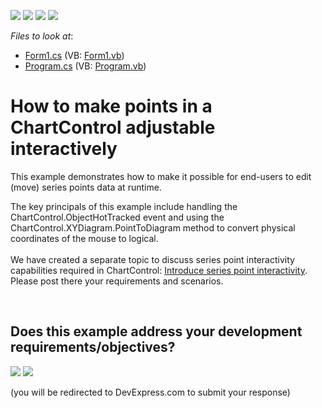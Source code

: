 <!-- default badges list -->
![](https://img.shields.io/endpoint?url=https://codecentral.devexpress.com/api/v1/VersionRange/128575161/11.2.5%2B)
[![](https://img.shields.io/badge/Open_in_DevExpress_Support_Center-FF7200?style=flat-square&logo=DevExpress&logoColor=white)](https://supportcenter.devexpress.com/ticket/details/E294)
[![](https://img.shields.io/badge/📖_How_to_use_DevExpress_Examples-e9f6fc?style=flat-square)](https://docs.devexpress.com/GeneralInformation/403183)
[![](https://img.shields.io/badge/💬_Leave_Feedback-feecdd?style=flat-square)](#does-this-example-address-your-development-requirementsobjectives)
<!-- default badges end -->
<!-- default file list -->
*Files to look at*:

* [Form1.cs](./CS/Form1.cs) (VB: [Form1.vb](./VB/Form1.vb))
* [Program.cs](./CS/Program.cs) (VB: [Program.vb](./VB/Program.vb))
<!-- default file list end -->
# How to make points in a ChartControl adjustable interactively


<p>This example demonstrates how to make it possible for end-users to edit (move) series points data at runtime.</p>
<p>The key principals of this example include handling the ChartControl.ObjectHotTracked event and using the ChartControl.XYDiagram.PointToDiagram method to convert physical coordinates of the mouse to logical.<br /><br />We have created a separate topic to discuss series point interactivity capabilities required in ChartControl: <a href="https://www.devexpress.com/Support/Center/p/T186553">Introduce series point interactivity</a>.  Please post there your requirements and scenarios.</p>

<br/>


<!-- feedback -->
## Does this example address your development requirements/objectives?

[<img src="https://www.devexpress.com/support/examples/i/yes-button.svg"/>](https://www.devexpress.com/support/examples/survey.xml?utm_source=github&utm_campaign=winforms-chart-make-points-in-a-chartcontrol-adjustable-interactively&~~~was_helpful=yes) [<img src="https://www.devexpress.com/support/examples/i/no-button.svg"/>](https://www.devexpress.com/support/examples/survey.xml?utm_source=github&utm_campaign=winforms-chart-make-points-in-a-chartcontrol-adjustable-interactively&~~~was_helpful=no)

(you will be redirected to DevExpress.com to submit your response)
<!-- feedback end -->
